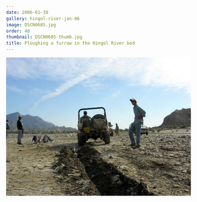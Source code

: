 ```yaml
---
date: 2006-01-30
gallery: hingol-river-jan-06
image: DSCN0685.jpg
order: 40
thumbnail: DSCN0685-thumb.jpg
title: Ploughing a furrow in the Hingol River bed
---
```


![Ploughing a furrow in the Hingol River bed](./DSCN0685.jpg)